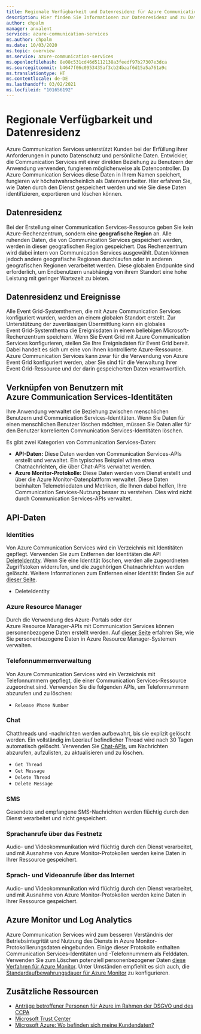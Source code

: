 ```yaml
---
title: Regionale Verfügbarkeit und Datenresidenz für Azure Communication Services
description: Hier finden Sie Informationen zur Datenresidenz und zu Datenschutzangelegenheiten im Zusammenhang mit Azure Communication Services.
author: chpalm
manager: anvalent
services: azure-communication-services
ms.author: chpalm
ms.date: 10/03/2020
ms.topic: overview
ms.service: azure-communication-services
ms.openlocfilehash: 8e08c531cd46d5112138a3feedf97b27307e3dca
ms.sourcegitcommit: b4647f06c0953435af3cb24baaf6d15a5a761a9c
ms.translationtype: HT
ms.contentlocale: de-DE
ms.lasthandoff: 03/02/2021
ms.locfileid: "101656192"
---
```

# <a name="region-availability-and-data-residency"></a>Regionale Verfügbarkeit und Datenresidenz

Azure Communication Services unterstützt Kunden bei der Erfüllung ihrer Anforderungen in puncto Datenschutz und persönliche Daten. Entwickler, die Communication Services mit einer direkten Beziehung zu Benutzern der Anwendung verwenden, fungieren möglicherweise als Datencontroller. Da Azure Communication Services diese Daten in Ihrem Namen speichert, fungieren wir höchstwahrscheinlich als Datenverarbeiter. Hier erfahren Sie, wie Daten durch den Dienst gespeichert werden und wie Sie diese Daten identifizieren, exportieren und löschen können.

## <a name="data-residency"></a>Datenresidenz

Bei der Erstellung einer Communication Services-Ressource geben Sie kein Azure-Rechenzentrum, sondern eine **geografische Region** an. Alle ruhenden Daten, die von Communication Services gespeichert werden, werden in dieser geografischen Region gespeichert. Das Rechenzentrum wird dabei intern von Communication Services ausgewählt. Daten können jedoch andere geografische Regionen durchlaufen oder in anderen geografischen Regionen verarbeitet werden. Diese globalen Endpunkte sind erforderlich, um Endbenutzern unabhängig von ihrem Standort eine hohe Leistung mit geringer Wartezeit zu bieten.

## <a name="data-residency-and-events"></a>Datenresidenz und Ereignisse

Alle Event Grid-Systemthemen, die mit Azure Communication Services konfiguriert wurden, werden an einem globalen Standort erstellt. Zur Unterstützung der zuverlässigen Übermittlung kann ein globales Event Grid-Systemthema die Ereignisdaten in einem beliebigen Microsoft-Rechenzentrum speichern. Wenn Sie Event Grid mit Azure Communication Services konfigurieren, stellen Sie Ihre Ereignisdaten für Event Grid bereit. Dabei handelt es sich um eine von Ihnen kontrollierte Azure-Ressource. Azure Communication Services kann zwar für die Verwendung von Azure Event Grid konfiguriert werden, aber Sie sind für die Verwaltung Ihrer Event Grid-Ressource und der darin gespeicherten Daten verantwortlich.

## <a name="relating-humans-to-azure-communication-services-identities"></a>Verknüpfen von Benutzern mit Azure Communication Services-Identitäten

Ihre Anwendung verwaltet die Beziehung zwischen menschlichen Benutzern und Communication Services-Identitäten. Wenn Sie Daten für einen menschlichen Benutzer löschen möchten, müssen Sie Daten aller für den Benutzer korrelierten Communication Services-Identitäten löschen.

Es gibt zwei Kategorien von Communication Services-Daten:
- **API-Daten:** Diese Daten werden von Communication Services-APIs erstellt und verwaltet. Ein typisches Beispiel wären etwa Chatnachrichten, die über Chat-APIs verwaltet werden.
- **Azure Monitor-Protokolle:** Diese Daten werden vom Dienst erstellt und über die Azure Monitor-Datenplattform verwaltet. Diese Daten beinhalten Telemetriedaten und Metriken, die Ihnen dabei helfen, Ihre Communication Services-Nutzung besser zu verstehen. Dies wird nicht durch Communication Services-APIs verwaltet.

## <a name="api-data"></a>API-Daten

### <a name="identities"></a>Identities

Von Azure Communication Services wird ein Verzeichnis mit Identitäten gepflegt. Verwenden Sie zum Entfernen der Identitäten die API [DeleteIdentity](/rest/api/communication/communicationidentity/delete). Wenn Sie eine Identität löschen, werden alle zugeordneten Zugriffstoken widerrufen, und die zugehörigen Chatnachrichten werden gelöscht. Weitere Informationen zum Entfernen einer Identität finden Sie auf [dieser Seite](../quickstarts/access-tokens.md).

- DeleteIdentity

### <a name="azure-resource-manager"></a>Azure Resource Manager

Durch die Verwendung des Azure-Portals oder der Azure Resource Manager-APIs mit Communication Services können personenbezogene Daten erstellt werden. Auf [dieser Seite](../../azure-resource-manager/management/resource-manager-personal-data.md) erfahren Sie, wie Sie personenbezogene Daten in Azure Resource Manager-Systemen verwalten.

### <a name="telephone-number-management"></a>Telefonnummernverwaltung

Von Azure Communication Services wird ein Verzeichnis mit Telefonnummern gepflegt, die einer Communication Services-Ressource zugeordnet sind. Verwenden Sie die folgenden APIs, um Telefonnummern abzurufen und zu löschen:
- `Release Phone Number`

### <a name="chat"></a>Chat

Chatthreads und -nachrichten werden aufbewahrt, bis sie explizit gelöscht werden. Ein vollständig im Leerlauf befindlicher Thread wird nach 30 Tagen automatisch gelöscht. Verwenden Sie [Chat-APIs](/rest/api/communication/chat/deletechatmessage/deletechatmessage), um Nachrichten abzurufen, aufzulisten, zu aktualisieren und zu löschen.

- `Get Thread`
- `Get Message`
- `Delete Thread`
- `Delete Message`

### <a name="sms"></a>SMS

Gesendete und empfangene SMS-Nachrichten werden flüchtig durch den Dienst verarbeitet und nicht gespeichert.

### <a name="pstn-voice-calling"></a>Sprachanrufe über das Festnetz

Audio- und Videokommunikation wird flüchtig durch den Dienst verarbeitet, und mit Ausnahme von Azure Monitor-Protokollen werden keine Daten in Ihrer Ressource gespeichert.

### <a name="internet-voice-and-video-calling"></a>Sprach- und Videoanrufe über das Internet

Audio- und Videokommunikation wird flüchtig durch den Dienst verarbeitet, und mit Ausnahme von Azure Monitor-Protokollen werden keine Daten in Ihrer Ressource gespeichert.

## <a name="azure-monitor-and-log-analytics"></a>Azure Monitor und Log Analytics

Azure Communication Services wird zum besseren Verständnis der Betriebsintegrität und Nutzung des Diensts in Azure Monitor-Protokollierungsdaten eingebunden. Einige dieser Protokolle enthalten Communication Services-Identitäten und -Telefonnummern als Felddaten. Verwenden Sie zum Löschen potenziell personenbezogener Daten [diese Verfahren für Azure Monitor](../../azure-monitor/logs/personal-data-mgmt.md). Unter Umständen empfiehlt es sich auch, die [Standardaufbewahrungsdauer für Azure Monitor](../../azure-monitor/logs/manage-cost-storage.md) zu konfigurieren.

## <a name="additional-resources"></a>Zusätzliche Ressourcen

- [Anträge betroffener Personen für Azure im Rahmen der DSGVO und des CCPA](/microsoft-365/compliance/gdpr-dsr-azure?preserve-view=true&view=o365-worldwide)
- [Microsoft Trust Center](https://www.microsoft.com/trust-center/privacy/data-location)
- [Microsoft Azure: Wo befinden sich meine Kundendaten?](https://azuredatacentermap.azurewebsites.net/)

